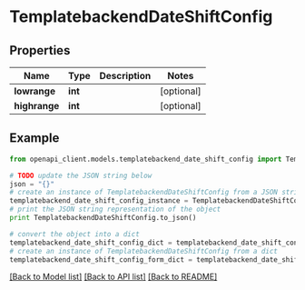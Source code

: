 # TemplatebackendDateShiftConfig


## Properties

Name | Type | Description | Notes
------------ | ------------- | ------------- | -------------
**lowrange** | **int** |  | [optional] 
**highrange** | **int** |  | [optional] 

## Example

```python
from openapi_client.models.templatebackend_date_shift_config import TemplatebackendDateShiftConfig

# TODO update the JSON string below
json = "{}"
# create an instance of TemplatebackendDateShiftConfig from a JSON string
templatebackend_date_shift_config_instance = TemplatebackendDateShiftConfig.from_json(json)
# print the JSON string representation of the object
print TemplatebackendDateShiftConfig.to_json()

# convert the object into a dict
templatebackend_date_shift_config_dict = templatebackend_date_shift_config_instance.to_dict()
# create an instance of TemplatebackendDateShiftConfig from a dict
templatebackend_date_shift_config_form_dict = templatebackend_date_shift_config.from_dict(templatebackend_date_shift_config_dict)
```
[[Back to Model list]](../README.md#documentation-for-models) [[Back to API list]](../README.md#documentation-for-api-endpoints) [[Back to README]](../README.md)


